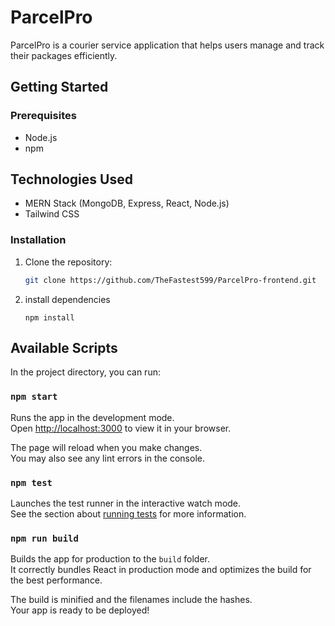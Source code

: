 # ParcelPro

ParcelPro is a courier service application that helps users manage and track their packages efficiently.

## Getting Started

### Prerequisites

- Node.js
- npm

## Technologies Used

- MERN Stack (MongoDB, Express, React, Node.js)
- Tailwind CSS

### Installation

1. Clone the repository:
   ```sh
   git clone https://github.com/TheFastest599/ParcelPro-frontend.git
   ```
2. install dependencies

   ```
   npm install
   ```

## Available Scripts

In the project directory, you can run:

### `npm start`

Runs the app in the development mode.\
Open [http://localhost:3000](http://localhost:3000) to view it in your browser.

The page will reload when you make changes.\
You may also see any lint errors in the console.

### `npm test`

Launches the test runner in the interactive watch mode.\
See the section about [running tests](https://facebook.github.io/create-react-app/docs/running-tests) for more information.

### `npm run build`

Builds the app for production to the `build` folder.\
It correctly bundles React in production mode and optimizes the build for the best performance.

The build is minified and the filenames include the hashes.\
Your app is ready to be deployed!
